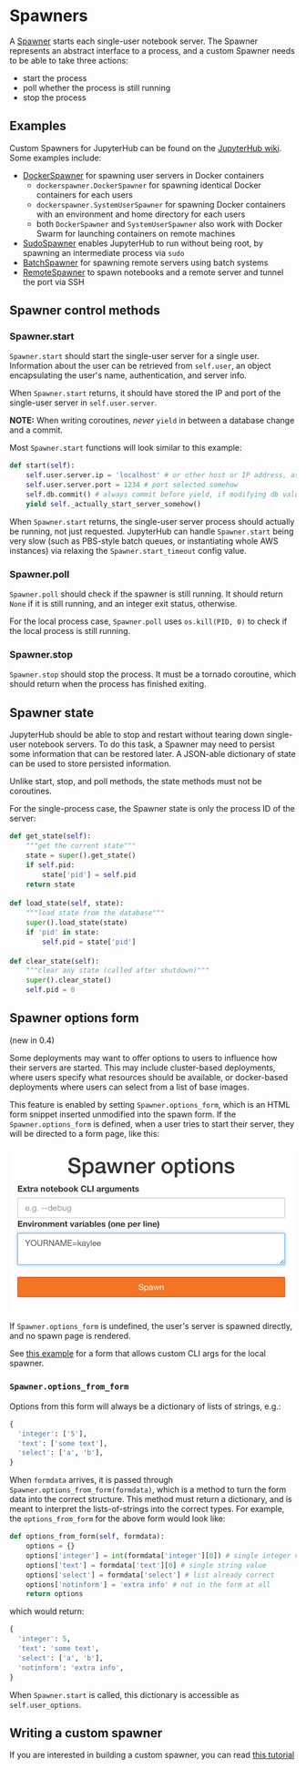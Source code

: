 # Spawners

A [Spawner][] starts each single-user notebook server.
The Spawner represents an abstract interface to a process,
and a custom Spawner needs to be able to take three actions:

- start the process
- poll whether the process is still running
- stop the process


## Examples
Custom Spawners for JupyterHub can be found on the [JupyterHub wiki](https://github.com/jupyter/jupyterhub/wiki/Spawners).
Some examples include:

- [DockerSpawner](https://github.com/jupyter/dockerspawner) for spawning user servers in Docker containers
  * `dockerspawner.DockerSpawner` for spawning identical Docker containers for
    each users
  * `dockerspawner.SystemUserSpawner` for spawning Docker containers with an
    environment and home directory for each users
  * both `DockerSpawner` and `SystemUserSpawner` also work with Docker Swarm for
    launching containers on remote machines
- [SudoSpawner](https://github.com/jupyter/sudospawner) enables JupyterHub to
  run without being root, by spawning an intermediate process via `sudo`
- [BatchSpawner](https://github.com/jupyterhub/batchspawner) for spawning remote
  servers using batch systems
- [RemoteSpawner](https://github.com/zonca/remotespawner) to spawn notebooks
  and a remote server and tunnel the port via SSH


## Spawner control methods

### Spawner.start

`Spawner.start` should start the single-user server for a single user.
Information about the user can be retrieved from `self.user`,
an object encapsulating the user's name, authentication, and server info.

When `Spawner.start` returns, it should have stored the IP and port
of the single-user server in `self.user.server`.

**NOTE:** When writing coroutines, *never* `yield` in between a database change and a commit.

Most `Spawner.start` functions will look similar to this example:

```python
def start(self):
    self.user.server.ip = 'localhost' # or other host or IP address, as seen by the Hub
    self.user.server.port = 1234 # port selected somehow
    self.db.commit() # always commit before yield, if modifying db values
    yield self._actually_start_server_somehow()
```

When `Spawner.start` returns, the single-user server process should actually be running,
not just requested. JupyterHub can handle `Spawner.start` being very slow
(such as PBS-style batch queues, or instantiating whole AWS instances)
via relaxing the `Spawner.start_timeout` config value.

### Spawner.poll

`Spawner.poll` should check if the spawner is still running.
It should return `None` if it is still running,
and an integer exit status, otherwise.

For the local process case, `Spawner.poll` uses `os.kill(PID, 0)`
to check if the local process is still running.

### Spawner.stop

`Spawner.stop` should stop the process. It must be a tornado coroutine, which should return when the process has finished exiting.


## Spawner state

JupyterHub should be able to stop and restart without tearing down
single-user notebook servers. To do this task, a Spawner may need to persist
some information that can be restored later.
A JSON-able dictionary of state can be used to store persisted information.

Unlike start, stop, and poll methods, the state methods must not be coroutines.

For the single-process case, the Spawner state is only the process ID of the server:

```python
def get_state(self):
    """get the current state"""
    state = super().get_state()
    if self.pid:
        state['pid'] = self.pid
    return state

def load_state(self, state):
    """load state from the database"""
    super().load_state(state)
    if 'pid' in state:
        self.pid = state['pid']

def clear_state(self):
    """clear any state (called after shutdown)"""
    super().clear_state()
    self.pid = 0
```


## Spawner options form

(new in 0.4)

Some deployments may want to offer options to users to influence how their servers are started.
This may include cluster-based deployments, where users specify what resources should be available,
or docker-based deployments where users can select from a list of base images.

This feature is enabled by setting `Spawner.options_form`, which is an HTML form snippet
inserted unmodified into the spawn form.
If the `Spawner.options_form` is defined, when a user tries to start their server, they will be directed to a form page, like this:

![spawn-form](images/spawn-form.png)

If `Spawner.options_form` is undefined, the user's server is spawned directly, and no spawn page is rendered.

See [this example](https://github.com/jupyter/jupyterhub/blob/master/examples/spawn-form/jupyterhub_config.py) for a form that allows custom CLI args for the local spawner.

### `Spawner.options_from_form`

Options from this form will always be a dictionary of lists of strings, e.g.:

```python
{
  'integer': ['5'],
  'text': ['some text'],
  'select': ['a', 'b'],
}
```

When `formdata` arrives, it is passed through `Spawner.options_from_form(formdata)`,
which is a method to turn the form data into the correct structure.
This method must return a dictionary, and is meant to interpret the lists-of-strings into the correct types. For example, the `options_from_form` for the above form would look like:

```python
def options_from_form(self, formdata):
    options = {}
    options['integer'] = int(formdata['integer'][0]) # single integer value
    options['text'] = formdata['text'][0] # single string value
    options['select'] = formdata['select'] # list already correct
    options['notinform'] = 'extra info' # not in the form at all
    return options
```

which would return:

```python
{
  'integer': 5,
  'text': 'some text',
  'select': ['a', 'b'],
  'notinform': 'extra info',
}
```

When `Spawner.start` is called, this dictionary is accessible as `self.user_options`.


[Spawner]: https://github.com/jupyter/jupyterhub/blob/master/jupyterhub/spawner.py


## Writing a custom spawner

If you are interested in building a custom spawner, you can read [this tutorial](http://jupyterhub-tutorial.readthedocs.io/en/latest/spawners.html)
